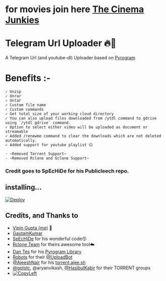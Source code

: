 # for movies join here [The Cinema Junkies](https://telegram.dog/thecinemajunkies)

# Telegram Url Uploader 🔥🤖

A Telegram Url (and youtube-dl) Uploader based on [Pyrogram](https://github.com/pyrogram/pyrogram)

# Benefits :-
    ✓ Unzip
    ✓ Unrar
    ✓ Untar
    ✓ Custom file name
    ✓ Custom commands
    ✓ Get total size of your working cloud directory
    ✓ You can also upload files downloaded from /ytdl command to gdrive using `/ytdl gdrive` command.
    ✓ Option to select either video will be uploaded as document or streamable
    ✓ Added /renewme command to clear the downloads which are not deleted automatically.
    ✓ Added support for youtube playlist 😐
    
    - ~Removed Torrent Support~ 
    - ~Removed Rclone and Gclone Support~
    

### Credit goes to SpEcHiDe for his Publicleech repo.

## installing...

[![Deploy](https://www.herokucdn.com/deploy/button.svg)](https://heroku.com/deploy)



## Credits, and Thanks to
* [Vipin Gupta (me)](https://telegram.dog/vipingupta_1) 😬
* [GautamKumar](https://github.com/gautamajay52/TorrentLeech-Gdrive) 
* [SpEcHiDe](https://github.com/SpEcHiDe/PublicLeech) for his wonderful code😚
* [Rclone Team](https://rclone.org) for theirs awesome tool☁️
* [Dan Tès](https://telegram.dog/haskell) for his [Pyrogram Library](https://github.com/pyrogram/pyrogram)
* [Robots](https://telegram.dog/Robots) for their [@UploadBot](https://telegram.dog/UploadBot)
* [@AjeeshNair](https://telegram.dog/AjeeshNait) for his [torrent.ajee.sh](https://torrent.ajee.sh)
* [@gotstc](https://telegram.dog/gotstc), @aryanvikash, [@HasibulKabir](https://telegram.dog/HasibulKabir) for their TORRENT groups
* [![CopyLeft](https://telegra.ph/file/b514ed14d994557a724cb.jpg)](https://telegra.ph/file/fab1017e21c42a5c1e613.mp4 "CopyLeft Credit Video")
